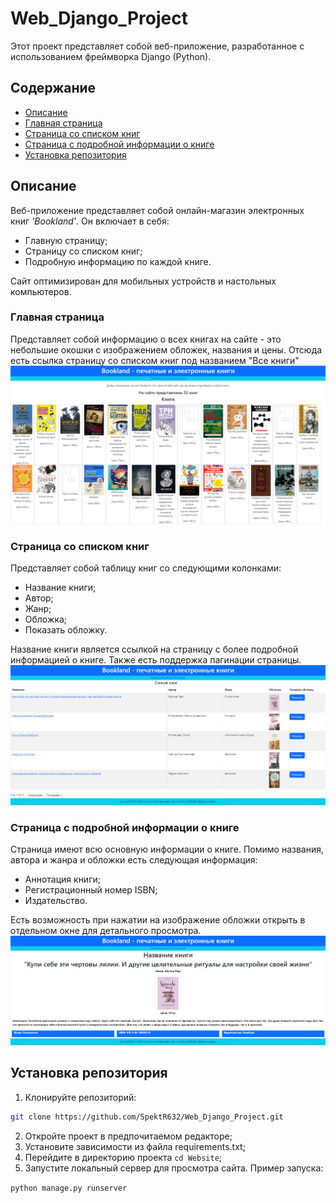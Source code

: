 # Web_Django_Project
Этот проект представляет собой веб-приложение, разработанное с использованием фреймворка Django (Python).

## Содержание
- [Описание](#описание)
- [Главная страница](#главная-страница-)
- [Страница со списком книг](#страница-со-списком-книг)
- [Страница с подробной информации о книге](#страница-с-подробной-информации-о-книге)
- [Установка репозитория](#установка-репозитория)

## Описание
Веб-приложение представляет собой онлайн-магазин электронных книг _'Bookland'_. Он включает в себя: 
- Главную страницу;
- Страницу со списком книг;
- Подробную информацию по каждой книге.

Сайт оптимизирован для мобильных устройств и настольных компьютеров.

### Главная страница 
Представляет собой информацию о всех книгах на сайте  - это небольшие окошки с изображением обложек, 
названия и цены. Отсюда есть ссылка страницу со списком книг под названием "Все книги"
 ![img.png](img_for_readme/img.png)

### Страница со списком книг

Представляет собой таблицу книг со следующими колонками: 
- Название книги;
- Автор; 
- Жанр; 
- Обложка; 
- Показать обложку.

Название книги является ссылкой на страницу с более подробной информацией о книге. 
Также есть поддержка пагинации страницы.
![img_1.png](img_for_readme/img_1.png)

### Страница с подробной информации о книге
Страница имеют всю основную информации о книге. 
Помимо названия, автора и жанра и обложки есть следующая информация: 
- Аннотация книги; 
- Регистрационный номер ISBN;
- Издательство.

Есть возможность при нажатии на изображение обложки открыть в отдельном окне для детального просмотра.
![img_2.png](img_for_readme/img_2.png)

## Установка репозитория
1. Клонируйте репозиторий:
```bash
git clone https://github.com/SpektR632/Web_Django_Project.git
```
2. Откройте проект в предпочитаемом редакторе;
3. Установите зависимости из файла requirements.txt;
4. Перейдите в директорию проекта ```cd Website```;
5. Запустите локальный сервер для просмотра сайта. Пример запуска: 

```python manage.py runserver```